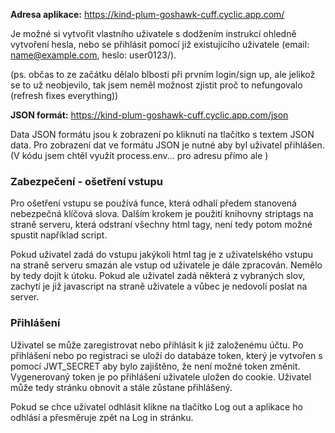 **Adresa aplikace:** https://kind-plum-goshawk-cuff.cyclic.app.com/

Je možné si vytvořit vlastního uživatele s dodžením instrukcí ohledně vytvoření hesla, nebo se přihlásit pomocí již existujícího uživatele (email: name@example.com, heslo: user0123/). 

(ps. občas to ze začátku dělalo blbosti při prvním login/sign up, ale jelikož se to už neobjevilo, tak jsem neměl možnost zjistit proč to nefungovalo (refresh fixes everything))

**JSON formát:** https://kind-plum-goshawk-cuff.cyclic.app.com/json

Data JSON formátu jsou k zobrazení po kliknutí na tlačítko s textem JSON data. Pro zobrazení dat ve formátu JSON je nutné aby byl uživatel přihlášen. (V kódu jsem chtěl využít process.env... pro adresu přímo ale )

### Zabezpečení - ošetření vstupu
Pro ošetření vstupu se používá funce, která odhalí předem stanovená nebezpečná klíčová slova. Dalším krokem je použití knihovny striptags na straně serveru, která odstraní všechny html tagy, není tedy potom možné spustit například script.

Pokud uživatel zadá do vstupu jakýkoli html tag je z uživatelského vstupu na straně serveru smazán ale vstup od uživatele je dále zpracován. Nemělo by tedy dojít k útoku. Pokud ale uživatel zadá některá z vybraných slov, zachytí je již javascript na straně uživatele a vůbec je nedovolí poslat na server.

### Přihlášení 
Uživatel se může zaregistrovat nebo přihlásit k již založenému účtu. Po přihlášení nebo po registraci se uloží do databáze token, který je vytvořen s pomocí JWT_SECRET aby bylo zajištěno, že není možné token změnit.
Vygenerovaný token je po přihlášení uživatele uložen do cookie. Uživatel může tedy stránku obnovit a stále zůstane přihlášený. 

Pokud se chce uživatel odhlásit klikne na tlačítko Log out a aplikace ho odhlásí a přesměruje zpět na Log in stránku.

